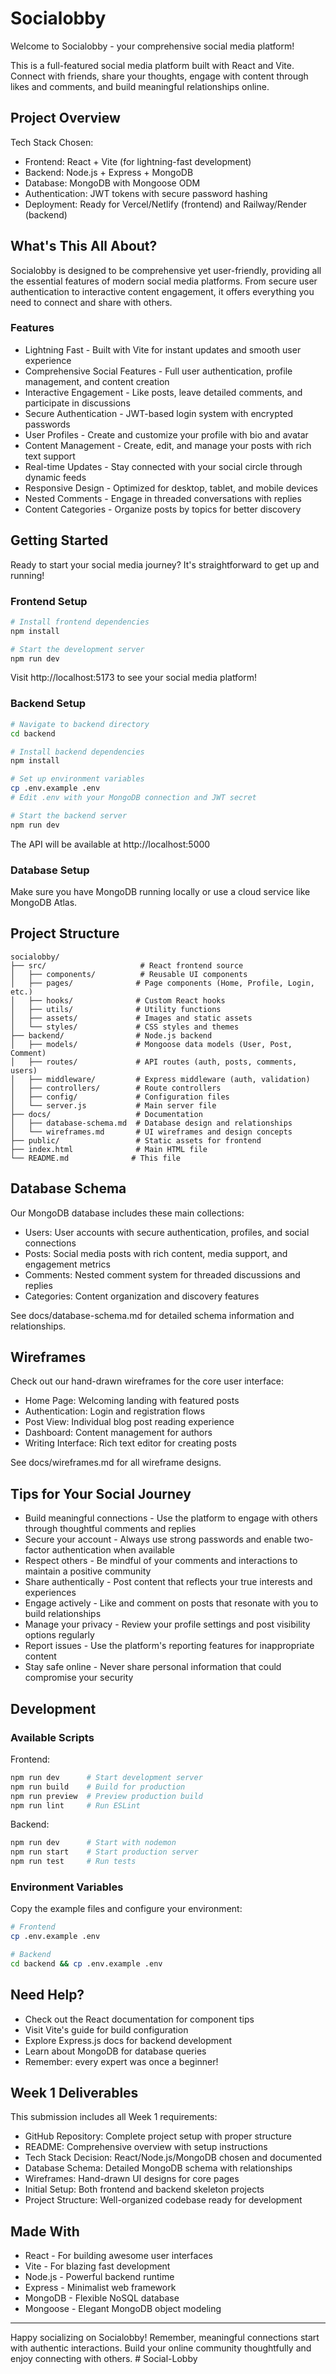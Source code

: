 # Socialobby

Welcome to Socialobby - your comprehensive social media platform!

This is a full-featured social media platform built with React and Vite. Connect with friends, share your thoughts, engage with content through likes and comments, and build meaningful relationships online.

## Project Overview

Tech Stack Chosen:
- Frontend: React + Vite (for lightning-fast development)
- Backend: Node.js + Express + MongoDB
- Database: MongoDB with Mongoose ODM
- Authentication: JWT tokens with secure password hashing
- Deployment: Ready for Vercel/Netlify (frontend) and Railway/Render (backend)

## What's This All About?

Socialobby is designed to be comprehensive yet user-friendly, providing all the essential features of modern social media platforms. From secure user authentication to interactive content engagement, it offers everything you need to connect and share with others.

### Features

- Lightning Fast - Built with Vite for instant updates and smooth user experience
- Comprehensive Social Features - Full user authentication, profile management, and content creation
- Interactive Engagement - Like posts, leave detailed comments, and participate in discussions
- Secure Authentication - JWT-based login system with encrypted passwords
- User Profiles - Create and customize your profile with bio and avatar
- Content Management - Create, edit, and manage your posts with rich text support
- Real-time Updates - Stay connected with your social circle through dynamic feeds
- Responsive Design - Optimized for desktop, tablet, and mobile devices
- Nested Comments - Engage in threaded conversations with replies
- Content Categories - Organize posts by topics for better discovery

## Getting Started

Ready to start your social media journey? It's straightforward to get up and running!

### Frontend Setup

```bash
# Install frontend dependencies
npm install

# Start the development server
npm run dev
```

Visit http://localhost:5173 to see your social media platform!

### Backend Setup

```bash
# Navigate to backend directory
cd backend

# Install backend dependencies
npm install

# Set up environment variables
cp .env.example .env
# Edit .env with your MongoDB connection and JWT secret

# Start the backend server
npm run dev
```

The API will be available at http://localhost:5000

### Database Setup

Make sure you have MongoDB running locally or use a cloud service like MongoDB Atlas.

## Project Structure

```
socialobby/
├── src/                     # React frontend source
│   ├── components/          # Reusable UI components
│   ├── pages/              # Page components (Home, Profile, Login, etc.)
│   ├── hooks/              # Custom React hooks
│   ├── utils/              # Utility functions
│   ├── assets/             # Images and static assets
│   └── styles/             # CSS styles and themes
├── backend/                # Node.js backend
│   ├── models/             # Mongoose data models (User, Post, Comment)
│   ├── routes/             # API routes (auth, posts, comments, users)
│   ├── middleware/         # Express middleware (auth, validation)
│   ├── controllers/        # Route controllers
│   ├── config/             # Configuration files
│   └── server.js           # Main server file
├── docs/                   # Documentation
│   ├── database-schema.md  # Database design and relationships
│   └── wireframes.md       # UI wireframes and design concepts
├── public/                 # Static assets for frontend
├── index.html              # Main HTML file
└── README.md              # This file
```

## Database Schema

Our MongoDB database includes these main collections:

- Users: User accounts with secure authentication, profiles, and social connections
- Posts: Social media posts with rich content, media support, and engagement metrics
- Comments: Nested comment system for threaded discussions and replies
- Categories: Content organization and discovery features

See docs/database-schema.md for detailed schema information and relationships.

## Wireframes

Check out our hand-drawn wireframes for the core user interface:

- Home Page: Welcoming landing with featured posts
- Authentication: Login and registration flows
- Post View: Individual blog post reading experience
- Dashboard: Content management for authors
- Writing Interface: Rich text editor for creating posts

See docs/wireframes.md for all wireframe designs.

## Tips for Your Social Journey

- Build meaningful connections - Use the platform to engage with others through thoughtful comments and replies
- Secure your account - Always use strong passwords and enable two-factor authentication when available
- Respect others - Be mindful of your comments and interactions to maintain a positive community
- Share authentically - Post content that reflects your true interests and experiences
- Engage actively - Like and comment on posts that resonate with you to build relationships
- Manage your privacy - Review your profile settings and post visibility options regularly
- Report issues - Use the platform's reporting features for inappropriate content
- Stay safe online - Never share personal information that could compromise your security

## Development

### Available Scripts

Frontend:
```bash
npm run dev      # Start development server
npm run build    # Build for production
npm run preview  # Preview production build
npm run lint     # Run ESLint
```

Backend:
```bash
npm run dev      # Start with nodemon
npm run start    # Start production server
npm run test     # Run tests
```

### Environment Variables

Copy the example files and configure your environment:

```bash
# Frontend
cp .env.example .env

# Backend
cd backend && cp .env.example .env
```

## Need Help?

- Check out the React documentation for component tips
- Visit Vite's guide for build configuration
- Explore Express.js docs for backend development
- Learn about MongoDB for database queries
- Remember: every expert was once a beginner!

## Week 1 Deliverables

This submission includes all Week 1 requirements:

- GitHub Repository: Complete project setup with proper structure
- README: Comprehensive overview with setup instructions
- Tech Stack Decision: React/Node.js/MongoDB chosen and documented
- Database Schema: Detailed MongoDB schema with relationships
- Wireframes: Hand-drawn UI designs for core pages
- Initial Setup: Both frontend and backend skeleton projects
- Project Structure: Well-organized codebase ready for development

## Made With

- React - For building awesome user interfaces
- Vite - For blazing fast development
- Node.js - Powerful backend runtime
- Express - Minimalist web framework
- MongoDB - Flexible NoSQL database
- Mongoose - Elegant MongoDB object modeling

---

Happy socializing on Socialobby! Remember, meaningful connections start with authentic interactions. Build your online community thoughtfully and enjoy connecting with others.
#   S o c i a l - L o b b y  
 